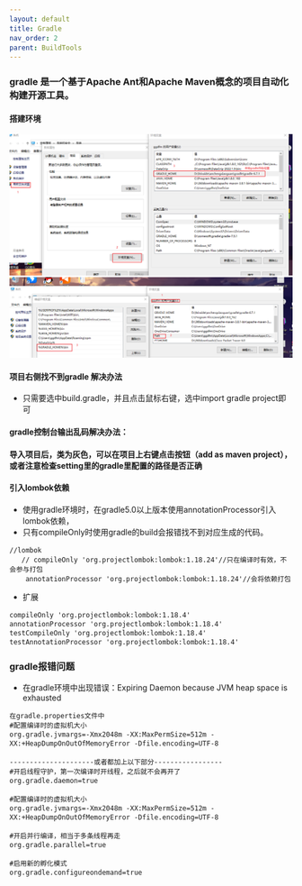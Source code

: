 ```yaml
---
layout: default
title: Gradle
nav_order: 2
parent: BuildTools
---
```


### gradle 是一个基于Apache Ant和Apache Maven概念的项目自动化构建开源工具。  

#### 搭建环境
![搭建环境第123步](../Assets/images/gradle配置123.png)
![搭建环境第4步](../Assets/images/gradle配置4.png)
#### 项目右侧找不到gradle 解决办法
- 只需要选中build.gradle，并且点击鼠标右键，选中import gradle project即可
#### gradle控制台输出乱码解决办法：

#### 导入项目后，类为灰色，可以在项目上右键点击按钮（add as maven project），或者注意检查setting里的gradle里配置的路径是否正确  

#### 引入lombok依赖
- 使用gradle环境时，在gradle5.0以上版本使用annotationProcessor引入lombok依赖，
- 只有compileOnly时使用gradle的build会报错找不到对应生成的代码。
````
//lombok
   // compileOnly 'org.projectlombok:lombok:1.18.24'//只在编译时有效，不会参与打包
    annotationProcessor 'org.projectlombok:lombok:1.18.24'//会将依赖打包
````
- 扩展
````
compileOnly 'org.projectlombok:lombok:1.18.4'
annotationProcessor 'org.projectlombok:lombok:1.18.4'
testCompileOnly 'org.projectlombok:lombok:1.18.4'
testAnnotationProcessor 'org.projectlombok:lombok:1.18.4'
````

### gradle报错问题
- 在gradle环境中出现错误：Expiring Daemon because JVM heap space is exhausted
````
在gradle.properties文件中
#配置编译时的虚拟机大小
org.gradle.jvmargs=-Xmx2048m -XX:MaxPermSize=512m -XX:+HeapDumpOnOutOfMemoryError -Dfile.encoding=UTF-8

---------------------或者都加上以下部分-----------------
#开启线程守护，第一次编译时开线程，之后就不会再开了
org.gradle.daemon=true

#配置编译时的虚拟机大小
org.gradle.jvmargs=-Xmx2048m -XX:MaxPermSize=512m -XX:+HeapDumpOnOutOfMemoryError -Dfile.encoding=UTF-8

#开启并行编译，相当于多条线程再走
org.gradle.parallel=true

#启用新的孵化模式
org.gradle.configureondemand=true

````



